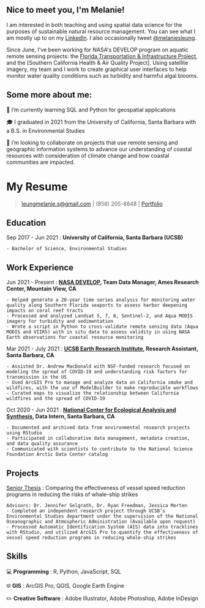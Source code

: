 
## Nice to meet you, I'm Melanie! 
I am interested in both teaching and using spatial data science for the purposes of sustainable natural resource management.
You can see what I am mostly up to on my [LinkedIn](https://linkedin.com/in/melaniesleung). I also occasionally tweet [@melaniesleung](https://twitter.com/melaniesleung).

Since June, I've been working for NASA's DEVELOP program on aquatic remote sensing projects: the [Florida Transportation & Infrastructure Project](https://www.devpedia.developexchange.com/dp/index.php?title=Florida_Transportation_%26_Infrastructure_ARC_Summer_2021), and the [Southern California Health & Air Quality Project]. Using satellite imagery, my team and I work to create graphical user interfaces to help monitor water quality conditions such as turbidity and harmful algal blooms.


## Some more about me:

:herb: I’m currently learning SQL and Python for geospatial applications

:mortar_board: I graduated in 2021 from the University of California, Santa Barbara with a B.S. in Environmental Studies

👯 I’m looking to collaborate on projects that use remote sensing and geographic information systems to advance our understanding of coastal resources with consideration of climate change and how coastal communities are impacted.


My Resume
===========

> [leungmelanie.s@gmail.com](mailto:username@domain.com) |
> (858) 205-8848 |
> [Portfolio](https://melanieleung.wixsite.com/portfolio) 

Education
---------

Sep 2017 - Jun 2021
:   **University of California, Santa Barbara (UCSB)**

    - Bachelor of Science, Environmental Studies

Work Experience
---------------

Jun 2021 - Present
:   **[NASA DEVELOP](https://www.devpedia.developexchange.com/dp/index.php?title=Florida_Transportation_%26_Infrastructure_ARC_Summer_2021), Team Data Manager, Ames Research Center, Mountain View, CA**

    - Helped generate a 20-year time series analysis for monitoring water quality along Southern Florida seaports to assess harbor deepening impacts on coral reef tracts
    - Processed and analyzed Landsat 5, 7, 8, Sentinel-2, and Aqua MODIS imagery for turbidity and sedimentation
    - Wrote a script in Python to cross-validate remote sensing data (Aqua MODIS and VIIRS) with in situ data to assess validity in using NASA Earth observations for coastal resource monitoring

Mar 2021 - July 2021
:   **[UCSB Earth Research Institute](https://www.eri.ucsb.edu/), Research Assistant, Santa Barbara, CA**

    - Assisted Dr. Andrew MacDonald with NSF-funded research focused on modeling the spread of COVID-19 and understanding risk factors for transmission in the US
    - Used ArcGIS Pro to manage and analyze data on California smoke and wildfires, with the use of ModelBuilder to make reproducible workflows
    - Curated maps to visualize the relationship between California wildfires and the spread of COVID-19
    
Oct 2020 - Jun 2021
:   **[National Center for Ecological Analysis and Synthesis](https://www.nceas.ucsb.edu/arctic-data-center), Data Intern, Santa Barbara, CA**

    - Documented and archived data from environmental research projects using RStudio
    - Participated in collaborative data management, metadata creation, and data quality assurance
    - Communicated with scientists to contribute to the National Science Foundation Arctic Data Center catalog

Projects
-----------------

[Senior Thesis](https://github.com/melanieleung/whaleshipstrike-thesis)
:   Comparing the effectiveness of vessel speed reduction programs in reducing the risks of whale-ship strikes

    Advisors: Dr. Jennifer Selgrath, Dr. Ryan Freedman, Jessica Morten
    - Completed an independent research project through UCSB’s Environmental Studies department under the supervision of the National Oceanographic and Atmospheric Administration (Available upon request)
    - Processed Automatic Identification System (AIS) data into tracklines with RStudio, and utilized ArcGIS Pro to quantify the effectiveness of vessel speed reduction programs in reducing whale-ship strikes


Skills
------

:computer: **Programming**
:   R, Python, JavaScript, SQL

:globe_with_meridians: **GIS**
:   ArcGIS Pro, QGIS, Google Earth Engine

:pencil2: **Creative Software**
:   Adobe Illustrator, Adobe Photoshop, Adobe InDesign
